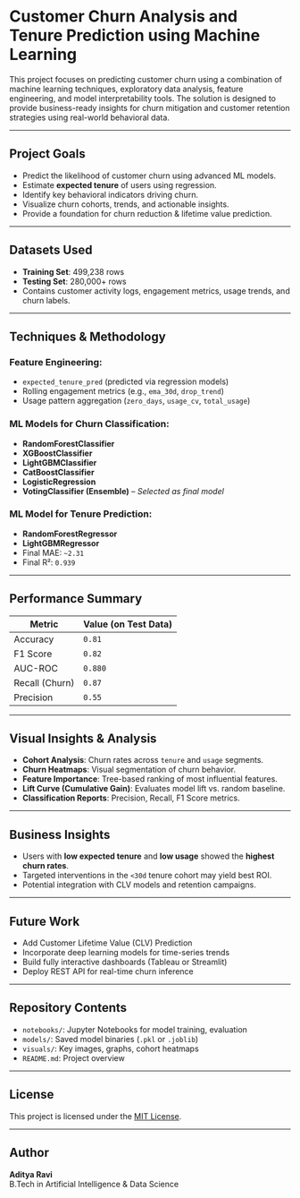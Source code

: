 # Customer Churn Analysis and Tenure Prediction using Machine Learning

This project focuses on predicting customer churn using a combination of machine learning techniques, exploratory data analysis, feature engineering, and model interpretability tools. The solution is designed to provide business-ready insights for churn mitigation and customer retention strategies using real-world behavioral data.

---

## Project Goals

- Predict the likelihood of customer churn using advanced ML models.
- Estimate **expected tenure** of users using regression.
- Identify key behavioral indicators driving churn.
- Visualize churn cohorts, trends, and actionable insights.
- Provide a foundation for churn reduction & lifetime value prediction.

---

## Datasets Used

- **Training Set**: 499,238 rows
- **Testing Set**: 280,000+ rows
- Contains customer activity logs, engagement metrics, usage trends, and churn labels.

---

## Techniques & Methodology

### Feature Engineering:
- `expected_tenure_pred` (predicted via regression models)
- Rolling engagement metrics (e.g., `ema_30d`, `drop_trend`)
- Usage pattern aggregation (`zero_days`, `usage_cv`, `total_usage`)

### ML Models for Churn Classification:
- **RandomForestClassifier**
- **XGBoostClassifier**
- **LightGBMClassifier**
- **CatBoostClassifier**
- **LogisticRegression**
- **VotingClassifier (Ensemble)** – *Selected as final model*

### ML Model for Tenure Prediction:
- **RandomForestRegressor**
- **LightGBMRegressor**
- Final MAE: `~2.31`  
- Final R²: `0.939`

---

## Performance Summary

| Metric        | Value (on Test Data) |
|---------------|----------------------|
| Accuracy      | `0.81`               |
| F1 Score      | `0.82`               |
| AUC-ROC       | `0.880`              |
| Recall (Churn)| `0.87`               |
| Precision     | `0.55`               |

---

## Visual Insights & Analysis

- **Cohort Analysis**: Churn rates across `tenure` and `usage` segments.
- **Churn Heatmaps**: Visual segmentation of churn behavior.
- **Feature Importance**: Tree-based ranking of most influential features.
- **Lift Curve (Cumulative Gain)**: Evaluates model lift vs. random baseline.
- **Classification Reports**: Precision, Recall, F1 Score metrics.

---

## Business Insights

- Users with **low expected tenure** and **low usage** showed the **highest churn rates**.
- Targeted interventions in the `<30d` tenure cohort may yield best ROI.
- Potential integration with CLV models and retention campaigns.

---

## Future Work

- Add Customer Lifetime Value (CLV) Prediction
- Incorporate deep learning models for time-series trends
- Build fully interactive dashboards (Tableau or Streamlit)
- Deploy REST API for real-time churn inference

---

## Repository Contents

- `notebooks/`: Jupyter Notebooks for model training, evaluation
- `models/`: Saved model binaries (`.pkl` or `.joblib`)
- `visuals/`: Key images, graphs, cohort heatmaps
- `README.md`: Project overview

---

## License

This project is licensed under the [MIT License](LICENSE).

---

## Author

**Aditya Ravi**  
B.Tech in Artificial Intelligence & Data Science  
